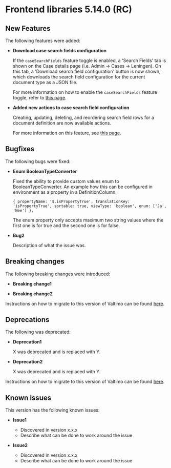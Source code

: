 # Frontend libraries 5.14.0 (RC)

## New Features

The following features were added:

* **Download case search fields configuration**

  If the `caseSearchFields` feature toggle is enabled, a 'Search Fields' tab is shown on the Case details page
  (i.e. Admin -> Cases -> Leningen). On this tab, a 'Download search field configuration' button is now shown, which
  downloads the search field configuration for the current document type as a JSON file.

  For more information on how to enable the `caseSearchFields` feature toggle, refer to [this page](/reference/feature-toggles/available-feature-toggles.md).

* **Added new actions to case search field configuration**

  Creating, updating, deleting, and reordering search field rows for a document definition are now available actions.

  For more information on this feature, see [this page](/using-valtimo/document/configuring-search-fields.md).

## Bugfixes

The following bugs were fixed:

* **Enum BooleanTypeConverter**

  Fixed the ability to provide custom values enum to BooleanTypeConverter.
  An example how this can be configured in environment as a property in a DefinitionColumn.

  `{
  propertyName: '$.isPropertyTrue',
  translationKey: 'isPropertyTrue',
  sortable: true,
  viewType: 'boolean',
  enum: ['Ja', 'Nee']
  },`

  The enum property only accepts maximum two string values where the first one is for true and the second one is for false. 

* **Bug2**

  Description of what the issue was.

## Breaking changes

The following breaking changes were introduced:

* **Breaking change1**

* **Breaking change2**

Instructions on how to migrate to this version of Valtimo can be found [here](migration.md).

## Deprecations

The following was deprecated:

* **Deprecation1**

  X was deprecated and is replaced with Y.
* **Deprecation2**

  X was deprecated and is replaced with Y.

Instructions on how to migrate to this version of Valtimo can be found [here](migration.md).

## Known issues

This version has the following known issues:

* **Issue1**
    * Discovered in version x.x.x
    * Describe what can be done to work around the issue

* **Issue2**
    * Discovered in version x.x.x
    * Describe what can be done to work around the issue
